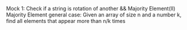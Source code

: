 Mock 1: Check if a string is rotation of another && Majority Element(II)
<br>
Majority Element general case: Given an array of size n and a number k, find all elements that appear more than n/k times
